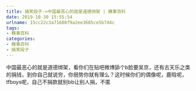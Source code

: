 ```yaml
---
title: 搞笑段子->中国最恶心的就是道德绑架 | 糗事百科
date: 2019-10-30 15:55:54
urlname: 15cc22c3a71608f9a2ee3665ce5b7d4c
tags: 
- 糗事百科
categories:
- 糗事百科
- 搞笑段子
---
```

中国最恶心的就是道德绑架，看你们在贴吧微博舔个b脸要吴京，还有古天乐之类的捐钱，到你自己就说穷，你弱势你就有理么？这时候你们的偶像呢，鹿晗呢，tfboys呢，自己不捐款就别bb让别人捐，不匿


